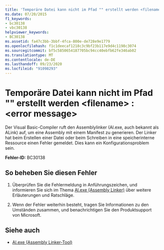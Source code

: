 ```yaml
---
title: 'Temporäre Datei kann nicht im Pfad "" erstellt werden <filename> : <error message>'
ms.date: 07/20/2015
f1_keywords:
- bc30138
- vbc30138
helpviewer_keywords:
- BC30138
ms.assetid: fa47c3bb-3bbf-4fca-800e-de728e9e1779
ms.openlocfilehash: f1c1deecaf1218c3c9bf23b117e9d4c1198c3074
ms.sourcegitcommit: bf5c5850654187705bc94cc40ebfb62fe346ab02
ms.translationtype: MT
ms.contentlocale: de-DE
ms.lasthandoff: 09/23/2020
ms.locfileid: "91098293"
---
```

# <a name="unable-to-create-temp-file-in-path-filename-error-message"></a>Temporäre Datei kann nicht im Pfad "" erstellt werden \<filename> : \<error message>

Der Visual Basic-Compiler ruft den Assemblylinker (Al.exe, auch bekannt als ALink) auf, um eine Assembly mit einem Manifest zu generieren. Der Linker hat beim Erstellen einer Datei oder beim Schreiben in eine speicherinterne Ressource einen Fehler gemeldet. Dies kann ein Konfigurationsproblem sein.  
  
 **Fehler-ID:** BC30138  
  
## <a name="to-correct-this-error"></a>So beheben Sie diesen Fehler  
  
1. Überprüfen Sie die Fehlermeldung in Anführungszeichen, und informieren Sie sich im Thema  [Al.exe (Assembly Linker)](../../framework/tools/al-exe-assembly-linker.md) über weitere Erläuterungen und Ratschläge.  
  
2. Wenn der Fehler weiterhin besteht, tragen Sie Informationen zu den Umständen zusammen, und benachrichtigen Sie den Produktsupport von Microsoft.  
  
## <a name="see-also"></a>Siehe auch

- [Al.exe (Assembly Linker-Tool)](../../framework/tools/al-exe-assembly-linker.md)
